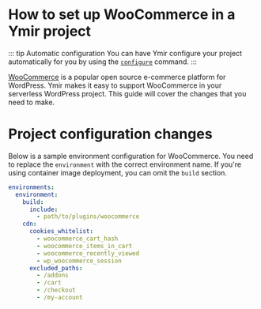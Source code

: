 # How to set up WooCommerce in a Ymir project

::: tip Automatic configuration
You can have Ymir configure your project automatically for you by using the [`configure`][2] command.
:::

[WooCommerce][1] is a popular open source e-commerce platform for WordPress. Ymir makes it easy to support WooCommerce in your serverless WordPress project. This guide will cover the changes that you need to make.

# Project configuration changes

Below is a sample environment configuration for WooCommerce. You need to replace the `environment` with the correct environment name. If you're using container image deployment, you can omit the `build` section.

```yml
environments:
  environment:
    build:
      include:
        - path/to/plugins/woocommerce
    cdn:
      cookies_whitelist:
        - woocommerce_cart_hash
        - woocommerce_items_in_cart
        - woocommerce_recently_viewed
        - wp_woocommerce_session
      excluded_paths:
        - /addons
        - /cart
        - /checkout
        - /my-account
```

[1]: https://woocommerce.com/
[2]: ../reference/ymir-cli.md#project-configure-configure
